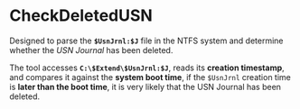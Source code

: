 # CheckDeletedUSN

Designed to parse the **`$UsnJrnl:$J`** file in the NTFS system and determine whether the *USN Journal* has been deleted.

The tool accesses **`C:\$Extend\$UsnJrnl:$J`**, reads its **creation timestamp**, and compares it against the **system boot time**, if the `$UsnJrnl` creation time is **later than the boot time**, it is very likely that the USN Journal has been deleted.